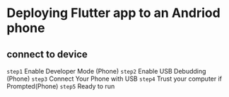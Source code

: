 # Deploying Flutter app to an Andriod phone

## connect to  device

`step1` Enable Developer Mode (Phone)
`step2` Enable USB Debudding (Phone)
`step3` Connect Your Phone with USB
`step4` Trust your computer if Prompted(Phone)
`step5` Ready to run

